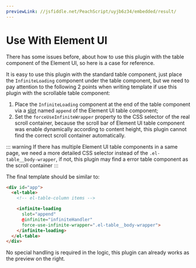```yaml
---
previewLink: //jsfiddle.net/PeachScript/uyjb6z34/embedded/result/
---
```


# Use With Element UI

There has some issues before, about how to use this plugin with the table component of the Element UI, so here is a case for reference.

It is easy to use this plugin with the standard table component, just place the `InfiniteLoading` component under the table component, but we need to pay attention to the following 2 points when writing template if use this plugin with the scrollable table component:

1. Place the `InfiniteLoading` component at the end of the table component via a [slot](https://element.eleme.io/#/en-US/component/table#table-slot) named `append` of the Element UI table component;
2. Set the `forceUseInfiniteWrapper` property to the CSS selector of the real scroll container, because the scroll bar of Element UI table component was enable dynamically according to content height, this plugin cannot find the correct scroll container automatically.

::: warning
If there has multiple Element UI table components in a same page, we need a more detailed CSS selector instead of the `.el-table__body-wrapper`, if not, this plugin may find a error table component as the scroll container
:::

The final template should be similar to:

``` html {6,8}
<div id="app">
  <el-table>
    <!-- el-table-column items -->

    <infinite-loading
      slot="append"
      @infinite="infiniteHandler"
      force-use-infinite-wrapper=".el-table__body-wrapper">
    </infinite-loading>
  </el-table>
</div>
```

No special handling is required in the logic, this plugin can already works as the preview on the right.
